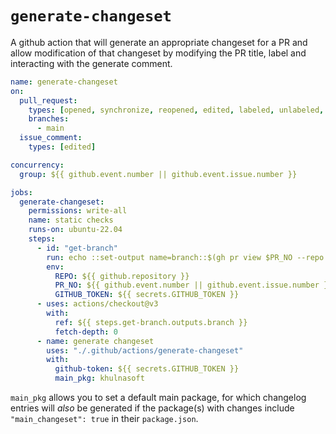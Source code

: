 # `generate-changeset`

A github action that will generate an appropriate changeset for a PR and allow modification of that changeset by modifying the PR title, label and interacting with the generate comment.

```yaml
name: generate-changeset
on:
  pull_request:
    types: [opened, synchronize, reopened, edited, labeled, unlabeled, closed]
    branches:
      - main
  issue_comment:
    types: [edited]

concurrency:
  group: ${{ github.event.number || github.event.issue.number }}

jobs:
  generate-changeset:
    permissions: write-all
    name: static checks
    runs-on: ubuntu-22.04
    steps:
      - id: "get-branch"
        run: echo ::set-output name=branch::$(gh pr view $PR_NO --repo $REPO --json headRefName --jq '.headRefName')
        env:
          REPO: ${{ github.repository }}
          PR_NO: ${{ github.event.number || github.event.issue.number }}
          GITHUB_TOKEN: ${{ secrets.GITHUB_TOKEN }}
      - uses: actions/checkout@v3
        with:
          ref: ${{ steps.get-branch.outputs.branch }}
          fetch-depth: 0
      - name: generate changeset
        uses: "./.github/actions/generate-changeset"
        with:
          github-token: ${{ secrets.GITHUB_TOKEN }}
          main_pkg: khulnasoft
```

`main_pkg` allows you to set a default main package, for which changelog entries will _also_ be generated if the package(s) with changes include `"main_changeset": true` in their `package.json`.
